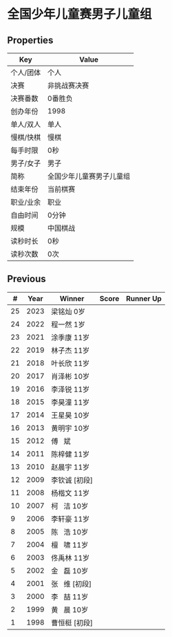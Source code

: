 # 全国少年儿童赛男子儿童组

## Properties

| Key | Value |
| --- | ----- |
| 个人/团体 | 个人 |
| 决赛 | 非挑战赛决赛 |
| 决赛番数 | 0番胜负 |
| 创办年份 | 1998 |
| 单人/双人 | 单人 |
| 慢棋/快棋 | 慢棋 |
| 每手时限 | 0秒 |
| 男子/女子 | 男子 |
| 简称 | 全国少年儿童赛男子儿童组 |
| 结束年份 | 当前棋赛 |
| 职业/业余 | 职业 |
| 自由时间 | 0分钟 |
| 规模 | 中国棋战 |
| 读秒时长 | 0秒 |
| 读秒次数 | 0次 |

## Previous

| # | Year | Winner | Score | Runner Up |
| --- | --- | --- | --- | --- |
| 25 | 2023 | 梁铭灿 0岁 |  |  |
| 24 | 2022 | 程一然 1岁 |  |  |
| 23 | 2021 | 涂季康 11岁 |  |  |
| 22 | 2019 | 林子杰 11岁 |  |  |
| 21 | 2018 | 叶长欣 11岁 |  |  |
| 20 | 2017 | 肖泽彬 10岁 |  |  |
| 19 | 2016 | 李泽锐 11岁 |  |  |
| 18 | 2015 | 李昊潼 11岁 |  |  |
| 17 | 2014 | 王星昊 10岁 |  |  |
| 16 | 2013 | 黄明宇 10岁 |  |  |
| 15 | 2012 | 傅   斌 |  |  |
| 14 | 2011 | 陈梓健 11岁 |  |  |
| 13 | 2010 | 赵晨宇 11岁 |  |  |
| 12 | 2009 | 李钦诚 [初段] |  |  |
| 11 | 2008 | 杨楷文 11岁 |  |  |
| 10 | 2007 | 柯   洁 10岁 |  |  |
| 9 | 2006 | 李轩豪 11岁 |  |  |
| 8 | 2005 | 陈   浩 10岁 |  |  |
| 7 | 2004 | 檀   啸 11岁 |  |  |
| 6 | 2003 | 佟禹林 11岁 |  |  |
| 5 | 2002 | 金   磊 10岁 |  |  |
| 4 | 2001 | 张   维 [初段] |  |  |
| 3 | 2000 | 李   喆 11岁 |  |  |
| 2 | 1999 | 黄   晨 10岁 |  |  |
| 1 | 1998 | 曹恒梃 [初段] |  |  |

